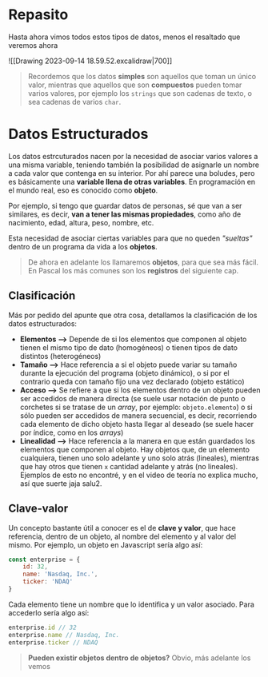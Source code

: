 # Repasito
Hasta ahora vimos todos estos tipos de datos, menos el resaltado que veremos ahora

![[Drawing 2023-09-14 18.59.52.excalidraw|700]]
> Recordemos que los datos **simples** son aquellos que toman un único valor, mientras que aquellos que son **compuestos** pueden tomar varios valores, por ejemplo los `strings` que son cadenas de texto, o sea cadenas de varios `char`.

# Datos Estructurados
Los datos estrcuturados nacen por la necesidad de asociar varios valores a una misma variable, teniendo también la posibilidad de asignarle un nombre a cada valor que contenga en su interior. Por ahí parece una boludes, pero es básicamente una **variable llena de otras variables**. En programación en el mundo real, eso es conocido como **objeto**.

Por ejemplo, si tengo que guardar datos de personas, sé que van a ser similares, es decir, **van a tener las mismas propiedades**, como año de nacimiento, edad, altura, peso, nombre, etc.

Esta necesidad de asociar ciertas variables para que no queden *"sueltas"* dentro de un programa da vida a los **objetos**.

> De ahora en adelante los llamaremos **objetos**, para que sea más fácil. En Pascal los más comunes son los **registros** del siguiente cap.
## Clasificación
Más por pedido del apunte que otra cosa, detallamos la clasificación de los datos estructurados:
- **Elementos -->** Depende de si los elementos que componen al objeto tienen el mismo tipo de dato (homogéneos) o tienen tipos de dato distintos (heterogéneos)
- **Tamaño -->** Hace referencia a si el objeto puede variar su tamaño durante la ejecución del programa (objeto dinámico), o si por el contrario queda con tamaño fijo una vez declarado (objeto estático)
- **Acceso -->** Se refiere a que si los elementos dentro de un objeto pueden ser accedidos de manera directa (se suele usar notación de punto o corchetes si se tratase de un *array*, por ejemplo: `objeto.elemento`) o si sólo pueden ser accedidos de manera secuencial, es decir, recorriendo cada elemento de dicho objeto hasta llegar al deseado (se suele hacer por índice, como en los *arrays*)
- **Linealidad -->** Hace referencia a la manera en que están guardados los elementos que componen al objeto. Hay objetos que, de un elemento cualquiera, tienen uno solo adelante y uno solo atrás (lineales), mientras que hay otros que tienen `x` cantidad adelante y atrás (no lineales). Ejemplos de esto no encontré, y en el video de teoría no explica mucho, así que suerte jaja salu2.
## Clave-valor
Un concepto bastante útil a conocer es el de **clave y valor**, que hace referencia, dentro de un objeto, al nombre del elemento y al valor del mismo. Por ejemplo, un objeto en Javascript sería algo así:

```js
const enterprise = {
	id: 32,
	name: 'Nasdaq, Inc.',
	ticker: 'NDAQ'
}
```

Cada elemento tiene un nombre que lo identifica y un valor asociado. Para accederlo sería algo así:

```js
enterprise.id // 32
enterprise.name // Nasdaq, Inc.
enterprise.ticker // NDAQ
```

> **Pueden existir objetos dentro de objetos?** Obvio, más adelante los vemos